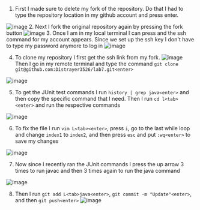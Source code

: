 1. First I made sure to delete my fork of the repository. Do that I had to type the repository location in my github account and press enter. 

![image](https://user-images.githubusercontent.com/62564887/221060171-d79c8d3a-1595-4bf4-97cf-22770c63bc7f.png)
2. Next I fork the original repository again by pressing the fork button
![image](https://user-images.githubusercontent.com/62564887/221060336-e8d83544-e4d3-4c49-95ae-828a06844cb4.png)
3. Once I am in my local terminal I can press <up> and the ssh command for my account appears. Since we set up the ssh key I don't have to type my password anymore to log in
  ![image](https://user-images.githubusercontent.com/62564887/221060885-387181bb-7727-43ed-bc8f-39bcfffa947e.png)
  
4. To clone my repository I first get the ssh link from my fork. 
![image](https://user-images.githubusercontent.com/62564887/221061113-47a3f0f0-11ea-4ca5-872d-ee86a3c7a6b9.png)
Then I go in my remote terminal and type the command `git clone git@github.com:Distrayer3526/lab7.git<enter>`
  
![image](https://user-images.githubusercontent.com/62564887/221061295-c28ae89a-2d12-4685-a275-5d7ba44ed09d.png)
  
5. To get the JUnit test commands I run `history | grep java<enter>` and then copy the specific command that I need. Then I run `cd l<tab><enter>` and run the respective commands
  
![image](https://user-images.githubusercontent.com/62564887/221061923-ff2844c2-a78d-4be9-b2bd-0bb1a2b0d4e5.png)
  
6. To fix the file I run `vim L<tab><enter>`, press `i`, go to the last while loop and change `index1` to `index2`, and then press `esc` and put `:wq<enter>` to save my changes
  
![image](https://user-images.githubusercontent.com/62564887/221062450-b2556b0b-2231-4d26-bad6-7352ea242db6.png)
  
7. Now since I recently ran the JUnit commands I press the up arrow 3 times to run javac and then 3 times again to run the java command
  
![image](https://user-images.githubusercontent.com/62564887/221062714-e49f8abe-36e5-45bc-8517-791bc254be69.png)
  
8. Then I run `git add L<tab>java<enter>`, `git commit -m "Update"<enter>`, and then `git push<enter>`
![image](https://user-images.githubusercontent.com/62564887/221063062-e4925420-96a5-4edf-9e4f-01a41fec4d4e.png)
